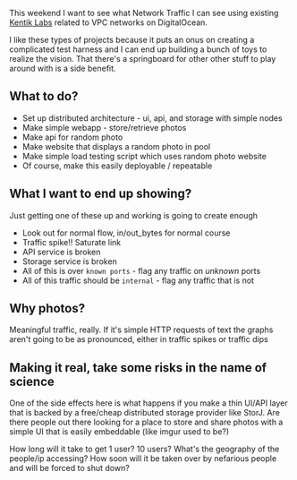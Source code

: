 This weekend I want to see what Network Traffic I can see using existing [Kentik Labs](https://kentiklabs.com) related to VPC networks on DigitalOcean.

I like these types of projects because it puts an onus on creating a complicated test harness and I can end up building a bunch of toys to realize the vision. That there's a springboard for other other stuff to play around with is a side benefit.

## What to do?

* Set up distributed architecture - ui, api, and storage with simple nodes
* Make simple webapp - store/retrieve photos
* Make api for random photo
* Make website that displays a random photo in pool
* Make simple load testing script which uses random photo website
* Of course, make this easily deployable / repeatable

## What I want to end up showing?

Just getting one of these up and working is going to create enough

* Look out for normal flow, in/out_bytes for normal course
* Traffic spike!! Saturate link
* API service is broken
* Storage service is broken
* All of this is over `known ports` - flag any traffic on *unknown* ports
* All of this traffic should be `internal` - flag any traffic that is not

## Why photos?

Meaningful traffic, really. If it's simple HTTP requests of text the graphs aren't going to be as pronounced, either in traffic spikes or traffic dips

## Making it real, take some risks in the name of science

One of the side effects here is what happens if you make a thin UI/API layer that is backed by a free/cheap distributed storage provider like StorJ. Are there people out there looking for a place to store and share photos with a simple UI that is easily embeddable (like imgur used to be?)

How long will it take to get 1 user? 10 users? What's the geography of the people/ip accessing? How soon will it be taken over by nefarious people and will be forced to shut down?

